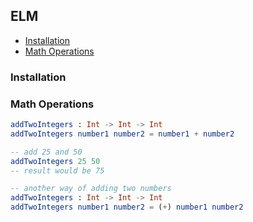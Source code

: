 ## ELM
- [Installation](/elm.md#installation)
- [Math Operations](/elm.md#math-operations)

### Installation

### Math Operations
```elm
addTwoIntegers : Int -> Int -> Int
addTwoIntegers number1 number2 = number1 + number2

-- add 25 and 50
addTwoIntegers 25 50
-- result would be 75

-- another way of adding two numbers
addTwoIntegers : Int -> Int -> Int
addTwoIntegers number1 number2 = (+) number1 number2
```

